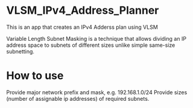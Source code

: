 # VLSM_IPv4_Address_Planner

This is an app that creates an IPv4 Adderss plan using VLSM  

Variable Length Subnet Masking is a technique that allows dividing an 
IP address space to subnets of different sizes unlike simple same-size subnetting. 

# How to use

Provide major network prefix and mask, e.g. 192.168.1.0/24
Provide sizes (number of assignable ip addresses) of required subnets.


